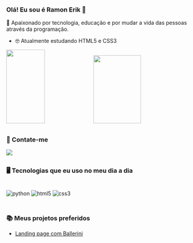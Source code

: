 ### Olá! Eu sou é Ramon Erik 🤙

💙 Apaixonado por tecnologia, educação e por mudar a vida das pessoas através da programação.

- 🤓 Atualmente estudando HTML5 e CSS3

<div>
<img width="45%" height="195em" src="https://github-readme-stats.vercel.app/api?username=Ramon-Erik&show_icons=true&theme=radical"/>
<img width="50%" height="180em" src="https://github-readme-stats.vercel.app/api/top-langs/?username=ramon-erik&layout=compact&langs_count=16&theme=dracula"/>
</div>

## 
### 🔗 Contate-me
<div>
<a src="https://www.instagram.com/29erik_/"> <img src="https://img.shields.io/badge/Instagram-E4405F?style=for-the-badge&logo=instagram&logoColor=white)]"></a>
</div>

## 
### 🖥️ Tecnologias que eu uso no meu dia a dia

<div style="display: inline_block;"><br/>
    <img align="center" alt="python" src="https://img.shields.io/badge/Python-3776AB?style=for-the-badge&logo=python&logoColor=white"/>
    <img align="center" alt="html5" src="https://img.shields.io/badge/HTML5-E34F26?style=for-the-badge&logo=html5&logoColor=white"/>
    <img align="center" alt="css3" src="https://img.shields.io/badge/CSS3-1572B6?style=for-the-badge&logo=css3&logoColor=white"/>
</div><br/>

## 
### 📚 Meus projetos preferidos

- [Landing page com Ballerini](https://ramon-erik.github.io/projeto-landing-page/)
